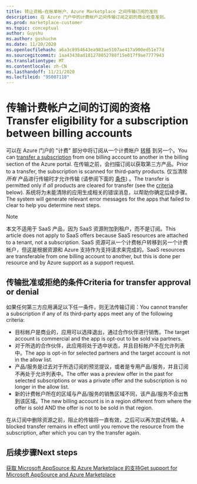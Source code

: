 ```yaml
---
title: 转让资格–在帐单帐户、Azure Marketplace 之间传输订阅的准则
description: 在 Azure 门户中的计费帐户之间传输订阅之前的商业检查准则。
ms.prod: marketplace-customer
ms.topic: conceptual
author: Guyshu
ms.author: gushuchm
ms.date: 11/20/2020
ms.openlocfilehash: a6a3c8954643ea982ae5107ae417a900ed51e77d
ms.sourcegitcommit: 1aa43438ad181278052788f15e017f9ae7777943
ms.translationtype: MT
ms.contentlocale: zh-CN
ms.lasthandoff: 11/21/2020
ms.locfileid: "95007118"
---
```

# <a name="transfer-eligibility-for-a-subscription-between-billing-accounts"></a><span data-ttu-id="c67ad-103">传输计费帐户之间的订阅的资格</span><span class="sxs-lookup"><span data-stu-id="c67ad-103">Transfer eligibility for a subscription between billing accounts</span></span>

<span data-ttu-id="c67ad-104">可以在 Azure 门户的 "计费" 部分中将订阅从一个计费帐户 [转移](/azure/cost-management-billing/understand/subscription-transfer) 到另一个。</span><span class="sxs-lookup"><span data-stu-id="c67ad-104">You can [transfer a subscription](/azure/cost-management-billing/understand/subscription-transfer) from one billing account to another in the billing section of the Azure portal.</span></span> <span data-ttu-id="c67ad-105">在传输之前，会扫描订阅以获取第三方产品。</span><span class="sxs-lookup"><span data-stu-id="c67ad-105">Prior to a transfer, the subscription is scanned for third-party products.</span></span> <span data-ttu-id="c67ad-106">仅当清除 *所有* 产品进行传输时才允许传输 (请参阅下面的 [条件](#criteria-for-transfer-approval-or-denial)) 。</span><span class="sxs-lookup"><span data-stu-id="c67ad-106">The transfer is permitted only if *all* products are cleared for transfer (see the [criteria](#criteria-for-transfer-approval-or-denial) below).</span></span> <span data-ttu-id="c67ad-107">系统将为未能清除的应用生成相关的错误消息，以帮助你确定后续步骤。</span><span class="sxs-lookup"><span data-stu-id="c67ad-107">The system will generate relevant error messages for the apps that failed to clear to help you determine next steps.</span></span>

> [!NOTE]
> <span data-ttu-id="c67ad-108">本文不适用于 SaaS 产品，因为 SaaS 资源附加到租户，而不是订阅。</span><span class="sxs-lookup"><span data-stu-id="c67ad-108">This article does not apply to SaaS offers because SaaS resources are attached to a tenant, not a subscription.</span></span> <span data-ttu-id="c67ad-109">SaaS 资源可从一个计费帐户转移到另一个计费帐户，但这是根据资源和 Azure 支持作为支持请求来完成的。</span><span class="sxs-lookup"><span data-stu-id="c67ad-109">SaaS resources are transferable from one billing account to another, but this is done per resource and by Azure support as a support request.</span></span>

## <a name="criteria-for-transfer-approval-or-denial"></a><span data-ttu-id="c67ad-110">传输批准或拒绝的条件</span><span class="sxs-lookup"><span data-stu-id="c67ad-110">Criteria for transfer approval or denial</span></span>

<span data-ttu-id="c67ad-111">如果任何第三方应用满足以下任一条件，则无法传输订阅：</span><span class="sxs-lookup"><span data-stu-id="c67ad-111">You cannot transfer a subscription if any of its third-party apps meet any of the following criteria:</span></span>

- <span data-ttu-id="c67ad-112">目标帐户是商业的，应用可以选择退出，通过合作伙伴进行销售。</span><span class="sxs-lookup"><span data-stu-id="c67ad-112">The target account is commercial and the app is opt-out to be sold via partners.</span></span>
- <span data-ttu-id="c67ad-113">对于所选的合作伙伴，此应用将处于选中状态，并且目标帐户不在允许列表中。</span><span class="sxs-lookup"><span data-stu-id="c67ad-113">The app is opt-in for selected partners and the target account is not in the allow list.</span></span>
- <span data-ttu-id="c67ad-114">产品/服务是过去对于所选订阅的预览提议，或者是专用产品/服务，并且订阅不再处于允许列表中。</span><span class="sxs-lookup"><span data-stu-id="c67ad-114">The offer was a preview offer in the past for selected subscriptions or was a private offer and the subscription is no longer in the allow list.</span></span>
- <span data-ttu-id="c67ad-115">新的计费帐户所在的区域与产品/服务的销售区域不同，该产品/服务不会出售到该区域。</span><span class="sxs-lookup"><span data-stu-id="c67ad-115">The new billing account is in a region different from where the offer is sold AND the offer is not to be sold in that region.</span></span>

<span data-ttu-id="c67ad-116">在从订阅中删除资源之前，阻止的传输将一直有效，之后可以再次尝试传输。</span><span class="sxs-lookup"><span data-stu-id="c67ad-116">A blocked transfer remains in effect until you remove the resource from the subscription, after which you can try the transfer again.</span></span>

## <a name="next-steps"></a><span data-ttu-id="c67ad-117">后续步骤</span><span class="sxs-lookup"><span data-stu-id="c67ad-117">Next steps</span></span>

[<span data-ttu-id="c67ad-118">获取 Microsoft AppSource 和 Azure Marketplace 的支持</span><span class="sxs-lookup"><span data-stu-id="c67ad-118">Get support for Microsoft AppSource and Azure Marketplace</span></span>](get-support.md)

